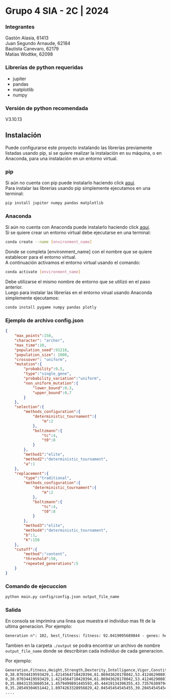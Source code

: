 # Grupo 4 SIA - 2C | 2024

### Integrantes

Gastón Alasia, 61413\
Juan Segundo Arnaude, 62184\
Bautista Canevaro, 62179\
Matías Wodtke, 62098

### Librerías de python requeridas
* jupiter
* pandas
* matplotlib
* numpy

### Versión de python recomendada
V3.10.13

## Instalación
Puede configurarse este proyecto instalando las librerías previamente listadas usando pip, si se quiere realizar la instalación en su máquina, o en Anaconda, para una instalación en un entorno virtual.

### pip
Si aún no cuenta con pip puede instalarlo haciendo click [aquí](https://pip.pypa.io/en/stable/installation/).\
Para instalar las librerías usando pip simplemente ejecutamos en una terminal:
```bash
pip install jupiter numpy pandas matplotlib
```

### Anaconda
Si aún no cuenta con Anaconda puede instalarlo haciendo click [aquí](https://www.anaconda.com/download/success).\
Si se quiere crear un entorno virtual debe ejecutarse en una terminal:
```bash
conda create --name [environment_name]
```
Donde se completa [environment_name] con el nombre que se quiere establecer para el entorno virtual.\
A continuación activamos el entorno virtual usando el comando:
```bash
conda activate [environment_name]
```
Debe utilizarse el mismo nombre de entorno que se utilizó en el paso anterior.\
Luego para instalar las librerías en el entorno virual usando Anaconda simplemente ejecutamos:
```bash
conda install pygame numpy pandas plotly
```

### Ejemplo de archivo config.json

```json
{
    "max_points":150,
    "character": "archer",
    "max_time":10,
    "population_seed":91218,
    "population_size": 1000,
    "crossover": "uniform",
    "mutation":{
        "probability":0.5,
        "type":"single_gene",
        "probability_variation":"uniform",
        "non_uniform_mutation":{
            "lower_bound":0.3,
            "upper_bound":0.7
        }
    },
    "selection":{
        "methods_configuration":{
            "deterministic_tournament":{
                "m":2
            },
            "boltzmann":{
                "tc":4,
                "t0":8
            }
        },
        "method1":"elite",
        "method2":"deterministic_tournament",
        "a":1
    },
    "replacement":{
        "type":"traditional",
        "methods_configuration":{
            "deterministic_tournament":{
                "m":2
            },
            "boltzmann":{
                "tc":4,
                "t0":8
            }
        },
        "method3":"elite",
        "method4":"deterministic_tournament",
        "b":1,
        "k":150
    },
    "cutoff":{
        "method":"content",
        "threshold":50,
        "repeated_generations":5
    }
}
```

### Comando de ejecuccion
```bash
python main.py config/config.json output_file_name
```

### Salida

En consola se imprimira una linea que muestra el individuo mas fit de la ultima generacion. Por ejemplo:

```txt
Generation n°: 102, best_fitness: fitness: 92.0419095689844 - genes: height=1.9150947710058734, strength=90.84450502868776, dexterity=80.65399004632268, intelligence=28.265115206221854, vigor=0.23638971876772955, constitution=0.0
```

Tambien en la carpeta `./output` se podra encontrar un archivo de nombre `output_file_name` donde se describiran cada individuo de cada generacion. 

Por ejemplo:

```csv
Generation,Fitness,Height,Strength,Dexterity,Intelligence,Vigor,Constitution
0,38.07034419593429,1.4214564710420394,61.86943620178042,53.41246290801187,5.786350148367952,11.572700296735905,17.359050445103858
0,38.07034419593429,1.4214564710420394,61.86943620178042,53.41246290801187,5.786350148367952,11.572700296735905,17.359050445103858
0,35.80431353860534,1.4579499891445593,45.44419134396355,43.735763097949885,37.92710706150341,6.492027334851936,16.40091116173121
0,35.28549304651442,1.8974263328956829,42.04545454545455,39.20454545454546,35.227272727272734,25.28409090909091,8.238636363636365
....
```